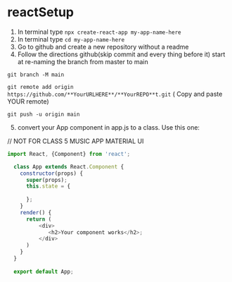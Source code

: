 # reactSetup


1. In terminal type `npx create-react-app my-app-name-here`
2. In terminal type `cd my-app-name-here`
3. Go to github and create a new repository without a readme
4. Follow the directions github(skip commit and every thing before it) start at re-naming the branch from master to main

`git branch -M main`

`git remote add origin https://github.com/**YourURLHERE**/**YourREPO**t.git`   ( Copy and paste YOUR remote)

`git push -u origin main`

5. convert your App component in app.js to a class. Use this one:


// NOT FOR CLASS 5 MUSIC APP MATERIAL UI
```javascript
import React, {Component} from 'react';

  class App extends React.Component {
    constructor(props) {
      super(props);
      this.state = {
      
      };
    }
    render() {
      return (
          <div>
             <h2>Your component works</h2>;
          </div>
      )
    }
  }
  
  export default App;

```

